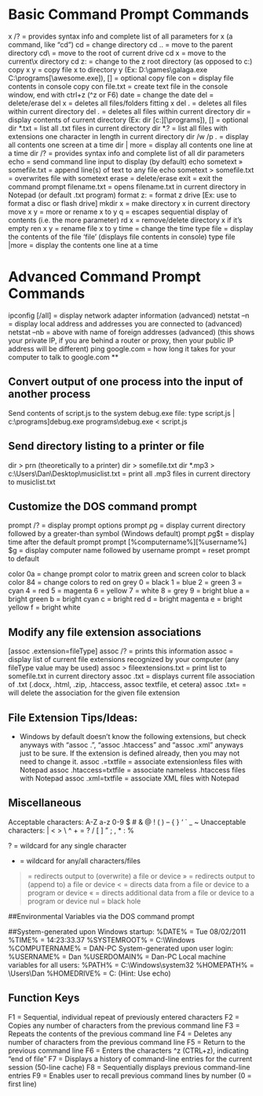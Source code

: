 # Basic Command Prompt Commands

x /? = provides syntax info and complete list of all parameters for x (a command, like “cd”)
cd = change directory
cd .. = move to the parent directory
cd\ = move to the root of current drive
cd x = move to the current\x directory
cd z: = change to the z root directory (as opposed to c:)
copy x y = copy file x to directory y (Ex: D:\games\galaga.exe C:\programs[\awesome.exe]), [] = optional
copy file con = display file contents in console
copy con file.txt = create text file in the console window, end with ctrl+z (^z or F6)
date = change the date
del = delete/erase
del x = deletes all files/folders fitting x
del . = deletes all files within current directory
del *.* = deletes all files within current directory
dir = display contents of current directory (Ex: dir [c:][\programs]), [] = optional
dir *.txt = list all .txt files in current directory
dir *.? = list all files with extensions one character in length in current directory
dir /w /p *.* = display all contents one screen at a time
dir | more = display all contents one line at a time
dir /? = provides syntax info and complete list of all dir parameters
echo = send command line input to display (by default)
echo sometext » somefile.txt = append line(s) of text to any file
echo sometext > somefile.txt = overwrites file with sometext
erase = delete/erase
exit = exit the command prompt
filename.txt = opens filename.txt in current directory in Notepad (or default .txt program)
format z: = format z drive [Ex: use to format a disc or flash drive]
mkdir x = make directory x in current directory
move x y = more or rename x to y
q = escapes sequential display of contents (i.e. the more parameter)
rd x = remove/delete directory x if it’s empty
ren x y = rename file x to y
time = change the time
type file = display the contents of the file ‘file’ (displays file contents in console)
type file |more = display the contents one line at a time

# Advanced Command Prompt Commands

ipconfig [/all] = display network adapter information (advanced)
netstat –n = display local address and addresses you are connected to (advanced)
netstat –nb = above with name of foreign addresses (advanced) (this shows your private IP, if you are behind a router or proxy, then your public IP address will be different)
ping google.com = how long it takes for your computer to talk to google.com
**

## Convert output of one process into the input of another process
Send contents of script.js to the system debug.exe file:
type script.js | c:\programs]debug.exe
programs\debug.exe < script.js

## Send directory listing to a printer or file
dir > prn (theoretically to a printer)
dir > somefile.txt
dir *.mp3 > c:\Users\Dan\Desktop\musiclist.txt = print all .mp3 files in current directory to musiclist.txt

## Customize the DOS command prompt
prompt /? = display prompt options
prompt $p$g = display current directory followed by a greater-than symbol (Windows default)
prompt $p$g$t = display time after the default prompt
prompt [%computername%][%username%] $g = display computer name followed by username
prompt = reset prompt to default

color 0a = change prompt color to matrix green and screen color to black
color 84 = change colors to red on grey
0 = black
1 = blue
2 = green
3 = cyan
4 = red
5 = magenta
6 = yellow
7 = white
8 = grey
9 = bright blue
a = bright green
b = bright cyan
c = bright red
d = bright magenta
e = bright yellow
f = bright white

## Modify any file extension associations
[assoc .extension=fileType]
assoc /? = prints this information
assoc = display list of current file extensions recognized by your computer (any fileType value may be used)
assoc > fileextensions.txt = print list to somefile.txt in current directory
assoc .txt = displays current file association of .txt (.docx, .html, .zip, .htaccess, assoc textfile, et cetera)
assoc .txt= = will delete the association for the given file extension

## File Extension Tips/Ideas:
- Windows by default doesn’t know the following extensions, but check anyways with “assoc .”, “assoc .htaccess” and “assoc .xml” anyways just to be sure. If the extension is defined already, then you may not need to change it.
assoc .=txtfile = associate extensionless files with Notepad
assoc .htaccess=txtfile = associate nameless .htaccess files with Notepad
assoc .xml=txtfile = associate XML files with Notepad

## Miscellaneous
Acceptable characters: A-Z a-z 0-9 $ # & @ ! ( ) – { } ‘ ` _ ~
Unacceptable characters: | < > \ ^ + = ? / [ ] ” ; , * : %

? = wildcard for any single character
* = wildcard for any/all characters/files
> = redirects output to (overwrite) a file or device
» = redirects output to (append to) a file or device
< = directs data from a file or device to a program or device
« = directs additional data from a file or device to a program or device
nul = black hole

##Environmental Variables via the DOS command prompt

##System-generated upon Windows startup:
%DATE% = Tue 08/02/2011
%TIME% = 14:23:33.37
%SYSTEMROOT% = C:\Windows
%COMPUTERNAME% = DAN-PC
System-generated upon user login:
%USERNAME% = Dan
%USERDOMAIN% = Dan-PC
Local machine variables for all users:
%PATH% = C:\Windows\system32
%HOMEPATH% = \Users\Dan
%HOMEDRIVE% = C:
(Hint: Use echo)

## Function Keys

F1 = Sequential, individual repeat of previously entered characters
F2 = Copies any number of characters from the previous command line
F3 = Repeats the contents of the previous command line
F4 = Deletes any number of characters from the previous command line
F5 = Return to the previous command line
F6 = Enters the characters ^z (CTRL+z), indicating “end of file”
F7 = Displays a history of command-line entries for the current session (50-line cache)
F8 = Sequentially displays previous command-line entries
F9 = Enables user to recall previous command lines by number (0 = first line)
